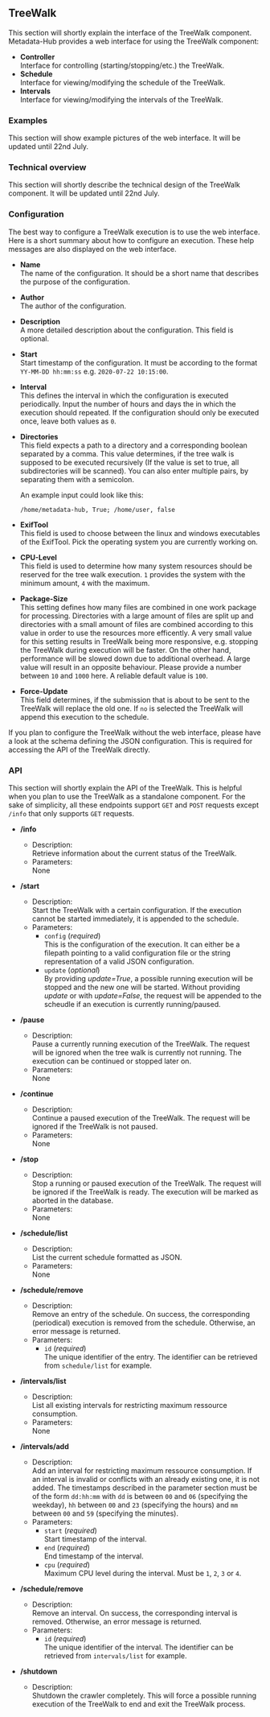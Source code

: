 ## TreeWalk

This section will shortly explain the interface of the TreeWalk component.
Metadata-Hub provides a web interface for using the TreeWalk component:
* **Controller**<br>
  Interface for controlling (starting/stopping/etc.) the TreeWalk.
* **Schedule**<br>
  Interface for viewing/modifying the schedule of the TreeWalk.
* **Intervals**<br>
  Interface for viewing/modifying the intervals of the TreeWalk.

### Examples

This section will show example pictures of the web interface.
It will be updated until 22nd July.

### Technical overview

This section will shortly describe the technical design of the
TreeWalk component. It will be updated until 22nd July.

### Configuration

The best way to configure a TreeWalk execution is to use the
web interface. Here is a short summary about how to configure
an execution. These help messages are also displayed on the web
interface.

* **Name**<br>
  The name of the configuration. It should be a short name that describes the purpose of the configuration.

* **Author**<br>
  The author of the configuration.

* **Description**<br>
  A more detailed description about the configuration.
  This field is optional.

* **Start**<br>
  Start timestamp of the configuration. It must
  be according to the format ``YY-MM-DD hh:mm:ss``
  e.g. ``2020-07-22 10:15:00``.

* **Interval**<br>
  This defines the interval in which the configuration
  is executed periodically. Input the number of hours
  and days the in which the execution should repeated.
  If the configuration should only be executed once,
  leave both values as ``0``.


* **Directories**<br>
  This field expects a path to a directory and a corresponding boolean separated by a comma.
  This value determines, if the tree walk is supposed to be executed recursively (If the value is set to true, all
  subdirectories will be scanned). You can also enter multiple pairs, by separating them with
  a semicolon.

  An example input could look like this:

  ``/home/metadata-hub, True; /home/user, false``

* **ExifTool**<br>
  This field is used to choose between the linux and windows executables of the ExifTool. Pick
  the operating system you are currently working on.

* **CPU-Level**<br>
  This field is used to determine how many system resources should be reserved for the tree walk
  execution. ``1`` provides the system with the minimum amount,
  ``4`` with the maximum.

* **Package-Size**<br>
  This setting defines how many files are combined in one work package for processing. Directories with a large amount of files are split up and directories with a small amount of files are combined according to this value in order to use the resources more efficently. A very small value for this setting results in TreeWalk being more responsive, e.g. stopping the TreeWalk during execution will be faster. On the other hand, performance will be slowed down due to additional overhead. A large value will result in an opposite behaviour.
  Please provide a number between ``10`` and ``1000`` here.
  A reliable default value is ``100``.

* **Force-Update**<br>
  This field determines, if the submission that is about to be sent to the TreeWalk will replace the old one.
  If ``no`` is selected the TreeWalk will append this execution
  to the schedule.


If you plan to configure the TreeWalk without the web interface,
please have a look at the schema defining the JSON configuration.
This is required for accessing the API of the TreeWalk directly.


### API

This section will shortly explain the API of the TreeWalk.
This is helpful when you plan to use the TreeWalk as a standalone
component.
For the sake of simplicity, all these endpoints support ``GET`` and ``POST`` requests except ``/info`` that only supports ``GET`` requests.

* **/info**<br>
  * Description:<br>
    Retrieve information about the current status of the TreeWalk.
  * Parameters:<br>
    None

* **/start**<br>
  * Description:<br>
    Start the TreeWalk with a certain configuration.
    If the execution cannot be started immediately, it is appended
    to the schedule.
  * Parameters:<br>
    * ``config`` (*required*)<br>
    This is the configuration of the execution.
    It can either be a filepath pointing to a valid configuration file or the string representation of a valid JSON configuration.
    * ``update`` (*optional*)<br>
    By providing *update=True*, a possible running execution will be stopped and
    the new one will be started. Without providing *update* or with *update=False*,
    the request will be appended to the scheudle if an execution is currently running/paused.

* **/pause**<br>
  * Description:<br>
    Pause a currently running execution of the TreeWalk.
    The request will be ignored when the tree walk is currently not running. The execution can be continued or stopped later on.
  * Parameters:<br>
    None

* **/continue**<br>
  * Description:<br>
    Continue a paused execution of the TreeWalk.
    The request will be ignored if the TreeWalk is not paused.
  * Parameters:<br>
    None

* **/stop**<br>
  * Description:<br>
    Stop a running or paused execution of the TreeWalk.
    The request will be ignored if the TreeWalk is ready.
    The execution will be marked as aborted in the database.
  * Parameters:<br>
    None

* **/schedule/list**<br>
  * Description:<br>
    List the current schedule formatted as JSON.
  * Parameters:<br>
    None

* **/schedule/remove**<br>
  * Description:<br>
    Remove an entry of the schedule. On success, the corresponding
    (periodical) execution is removed from the schedule. Otherwise, an error message is returned.
  * Parameters:<br>
    * ``id`` (*required*)<br>
    The unique identifier of the entry. The identifier can be
    retrieved from ``schedule/list`` for example.

* **/intervals/list**<br>
  * Description:<br>
    List all existing intervals for restricting maximum ressource
    consumption.
  * Parameters:<br>
    None

* **/intervals/add**<br>
  * Description:<br>
    Add an interval for restricting maximum ressource consumption.
    If an interval is invalid or conflicts with an already existing one, it is
    not added.
    The timestamps described in the parameter section must be of the form
    ``dd:hh:mm`` with ``dd`` is between ``00`` and ``06`` (specifying the
    weekday), ``hh`` between ``00`` and ``23`` (specifying the hours) and
    ``mm`` between ``00`` and ``59`` (specifying the minutes).
  * Parameters:<br>
    * ``start`` (*required*)<br>
    Start timestamp of the interval.
    * ``end`` (*required*)<br>
    End timestamp of the interval.
    * ``cpu`` (*required*)<br>
    Maximum CPU level during the interval. Must be ``1``, ``2``, ``3`` or ``4``.


* **/schedule/remove**<br>
  * Description:<br>
    Remove an interval. On success, the corresponding interval is removed. Otherwise, an error message is returned.
  * Parameters:<br>
    * ``id`` (*required*)<br>
    The unique identifier of the interval. The identifier can be
    retrieved from ``intervals/list`` for example.

* **/shutdown**<br>
  * Description:<br>
    Shutdown the crawler completely.
    This will force a possible running execution of the TreeWalk to end and exit the TreeWalk process.

